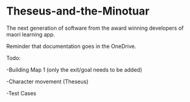 # Theseus-and-the-Minotuar
The next generation of software from the award winning developers of maori learning app.

Reminder that documentation goes in the OneDrive.

Todo:

-Building Map 1 (only the exit/goal needs to be added)

-Character movement (Theseus)

-Test Cases
